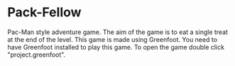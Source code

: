 # Pack-Fellow
Pac-Man style adventure game.
The aim of the game is to eat a single treat at the end of the level.
This game is made using Greenfoot.
You need to have Greenfoot installed to play this game.
To open the game double click "project.greenfoot".
